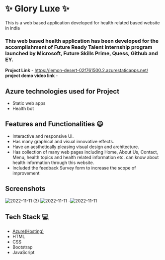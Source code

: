 # ✨  Glory Luxe ✨

This is a web based application developed for health related based website in india

### This web based health application has been developed for the accomplishment of Future Ready Talent Internship program launched by Microsoft, Future Skills Prime, Quess, Github and EY.


**Project Link** - https://lemon-desert-02f761500.2.azurestaticapps.net/
**project demo video link** - 

## Azure technologies used for Project

- Static web apps
- Health bot

## Features and Functionalities 😃

- Interactive and responsive UI.
- Has many graphical and visual innovative effects.
- Have an aesthetically pleasing visual design and architecture.
- Has collection of many web pages including Home, About Us, Contact, Menu, health topics and health related information etc.
 can know about health information through this website.
- Included the feedback Survey form to increase the scope of improvement 

## Screenshots

![2022-11-11 (3)](https://user-images.githubusercontent.com/117289325/201396946-a004969b-6126-41d0-8943-8e933c65da73.png)
![2022-11-11](https://user-images.githubusercontent.com/117289325/201396965-e56fc655-2a15-4d30-912d-71e45bf1bfb7.png)
-![2022-11-11](https://user-images.githubusercontent.com/117289325/201397865-3e89a03b-6221-4204-9780-9e7602b80811.png)









## Tech Stack 💻

- [Azure(Hosting)](https://azure.microsoft.com/en-in/features/azure-portal/)
- HTML
- CSS
- Bootstrap
- JavaScript
